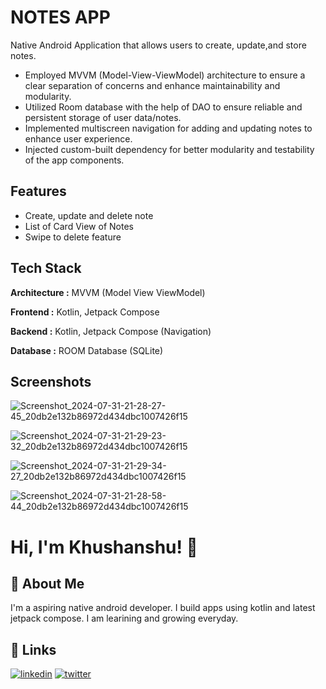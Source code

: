 
# NOTES APP

Native Android Application that allows users to create, update,and store notes.

- Employed MVVM (Model-View-ViewModel) architecture to ensure a clear separation of concerns and enhance maintainability and modularity.
- Utilized Room database with the help of DAO to ensure reliable and persistent storage of user data/notes.
- Implemented multiscreen navigation for adding and updating notes to enhance user experience.
- Injected custom-built dependency for better modularity and testability of the app components.
## Features

- Create, update and delete note 
- List of Card View of Notes
- Swipe to delete feature

## Tech Stack
**Architecture :** MVVM (Model View ViewModel)

**Frontend :** Kotlin, Jetpack Compose

**Backend :** Kotlin, Jetpack Compose (Navigation)

**Database :** ROOM Database (SQLite)



## Screenshots

![Screenshot_2024-07-31-21-28-27-45_20db2e132b86972d434dbc1007426f15](https://github.com/user-attachments/assets/1178af04-6ead-4b77-b46a-651605215f01)

![Screenshot_2024-07-31-21-29-23-32_20db2e132b86972d434dbc1007426f15](https://github.com/user-attachments/assets/0ef6a58f-55e5-4b19-9f37-75631cee03db)

![Screenshot_2024-07-31-21-29-34-27_20db2e132b86972d434dbc1007426f15](https://github.com/user-attachments/assets/1cbcacce-469d-4dea-a6a9-7920a3bbfe21)

![Screenshot_2024-07-31-21-28-58-44_20db2e132b86972d434dbc1007426f15](https://github.com/user-attachments/assets/9c5f446e-66f1-4b45-9713-bd4a4b1ac363)






# Hi, I'm Khushanshu! 👋


## 🚀 About Me
I'm a aspiring native android developer. I build apps using kotlin and latest jetpack compose. I am learining and growing everyday.





## 🔗 Links

[![linkedin](https://img.shields.io/badge/linkedin-0A66C2?style=for-the-badge&logo=linkedin&logoColor=white)](https://www.linkedin.com/)
[![twitter](https://img.shields.io/badge/twitter-1DA1F2?style=for-the-badge&logo=twitter&logoColor=white)](https://twitter.com/)

